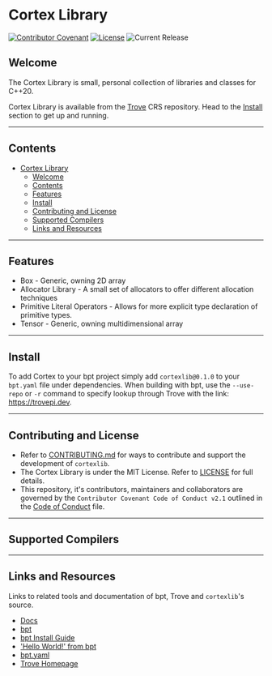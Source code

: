 # Cortex Library

[![Contributor Covenant](https://img.shields.io/badge/Contributor%20Covenant-2.1-4baaaa.svg)](CODE_OF_CONDUCT.md)
[![License](https://img.shields.io/github/license/cortexlib/box)](LICENSE)
![Current Release](https://img.shields.io/github/v/release/oraqlle/cortexlib?include_prereleases)
<!-- ![bpt Version](https://img.shields.io/badge/bpt%20version%3A-1.0.0--beta--1-blue)
![C++ Standard](https://img.shields.io/badge/C%2B%2B%20Standard-C%2B%2B20-red)
![GCC](https://img.shields.io/badge/GCC-11.1.0-yellow)
![Clang](https://img.shields.io/badge/clang-10.0.0-yellow) -->

## Welcome

The Cortex Library is small, personal collection of libraries and classes for C++20. 

Cortex Library is available from the [Trove](https://tropepi.dev) CRS repository. Head to the [Install](#install) section to get up and running.

---

## Contents

- [Cortex Library](#cortex-library)
  - [Welcome](#welcome)
  - [Contents](#contents)
  - [Features](#features)
  - [Install](#install)
  - [Contributing and License](#contributing-and-license)
  - [Supported Compilers](#supported-compilers)
  - [Links and Resources](#links-and-resources)

---

## Features

- Box - Generic, owning 2D array
- Allocator Library - A small set of allocators to offer different allocation techniques
- Primitive Literal Operators - Allows for more explicit type declaration of primitive types.
- Tensor - Generic, owning multidimensional array

---

## Install

To add Cortex to your bpt project simply add `cortexlib@0.1.0` to your `bpt.yaml` file under dependencies. When building with bpt, use the `--use-repo` or `-r` command to specify lookup through Trove with the link: <https://trovepi.dev>.

---

## Contributing and License

- Refer to [CONTRIBUTING.md](CONTRIBUTING.md) for ways to contribute and support the development of `cortexlib`.
- The Cortex Library is under the MIT License. Refer to [LICENSE](LICENSE) for full details.
- This repository, it's contributors, maintainers and collaborators are governed by the `Contributor Covenant Code of Conduct v2.1` outlined in the [Code of Conduct](CODE_OF_CONDUCT.md) file.

---

## Supported Compilers

---

## Links and Resources

Links to related tools and documentation of bpt, Trove and `cortexlib`'s source.

- [Docs](/docs/README.md)
- [bpt](https://bpt.pizza)
- [bpt Install Guide](https://bpt.pizza/docs/latest/tut/install.html)
- ['Hello World!' from bpt](https://bpt.pizza/docs/latest/tut/hello-world.html)
- [bpt.yaml](https://bpt.pizza/docs/latest/guide/projects.html#the-project-bpt-yaml-file)
- [Trove Homepage](https://trovepi.dev)
